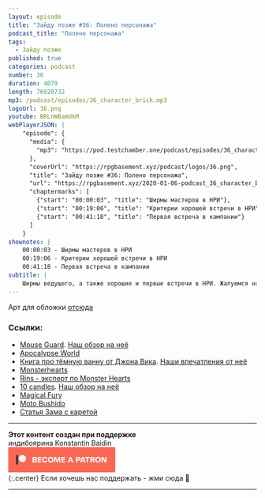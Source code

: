 ```yaml
---
layout: episode
title: "Зайду позже #36: Полено персонажа"
podcast_title: "Полено персонажа"
tags:
  - Зайду позже
published: true
categories: podcast
number: 36
duration: 4079
length: 76920732
mp3: /podcast/episodes/36_character_brick.mp3
logoUrl: 36.png
youtube: BRLnWBamUkM
webPlayerJSON: |
    "episode": {
      "media": {
        "mp3": "https://pod.testchamber.one/podcast/episodes/36_character_brick.mp3"
      },
      "coverUrl": "https://rpgbasement.xyz/podcast/logos/36.png",
      "title": "Зайду позже #36: Полено персонажа",
      "url": "https://rpgbasement.xyz/2020-01-06-podcast_36_character_brick/",
      "chaptermarks": [
        {"start": "00:00:03", "title": "Ширмы мастеров в НРИ"},
        {"start": "00:19:06", "title": "Критерии хорошей встречи в НРИ"},
        {"start": "00:41:18", "title": "Первая встреча в кампании"}
      ]
    }
shownotes: |
    00:00:03 - Ширмы мастеров в НРИ  
    00:19:06 - Критерии хорошей встречи в НРИ  
    00:41:18 - Первая встреча в кампании  
subtitle: |
    Ширмы ведущего, а также хорошие и первые встречи в НРИ. Жалуемся на мелкий шрифт на ширме Mouse Guard, вычисляем свои критерии идеальной НРИ встречи и пытаемся понять, зачем нужна нулевая встреча.
---
```

Арт для обложки [отсюда](https://www.artstation.com/artwork/XB4GEl)

### Ссылки:  
- [Mouse Guard](http://www.mouseguard.net/book/role-playing-game/). [Наш обзор на неё](https://rpgbasement.xyz/2019-07-09-mouse_guard/)  
- [Apocalypse World](http://apocalypse-world.com/)
- [Книга про тёмную ванну от Джона Вика](https://www.drivethrurpg.com/product/185392/Play-Dirty-2--Even-Dirtier). [Наши впечатления от неё](https://rpgbasement.xyz/2019-05-13-podcast_8_play_dirty/)
- [Monsterhearts](https://www.drivethrurpg.com/product/100540/Monsterhearts)
- [Rins - эксперт по Monster Hearts](https://vk.com/saltmug)
- [10 candles](http://cavalrygames.com/ten-candles/). [Наш обзор на неё](https://rpgbasement.xyz/2017-11-05-10_candles/)
- [Magical Fury](https://www.drivethrurpg.com/product/143004/Magical-Fury)
- [Moto Bushido](https://www.drivethrurpg.com/product/117797/Motobushido-The-MotorcycleSamurai-RPG)
- [Статья Зама с каретой](https://vk.com/wall-181708964_711)

---

**Этот контент создан при поддержке**  
индибоярина Konstantin Baidin  
[![](/img/patreon_button.png)](https://www.patreon.com/rpgbasement)  
{:.center}
Если хочешь нас поддержать - жми сюда 🔼

---
